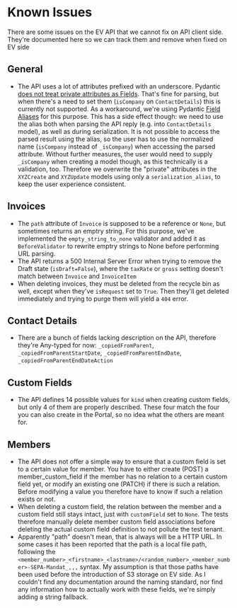 # Known Issues

There are some issues on the EV API that we cannot fix on API client side. They're documented
here so we can track them and remove when fixed on EV side

## General

- The API uses a lot of attributes prefixed with an underscore. Pydantic [does not treat private attributes as Fields](https://docs.pydantic.dev/latest/concepts/models/). That's fine for parsing, but when there's a need to set them (`isCompany` on `ContactDetails`) this is currently not supported. As a workaround, we're using Pydantic [Field Aliases](https://docs.pydantic.dev/latest/concepts/fields/#field-aliases) for this purpose. This has a side effect though: we need to use the alias both when parsing the API reply (e.g. into `ContactDetails` model), as well as during serialization. It is not possible to access the parsed result using the alias, so the user has to use the normalized name (`isCompany` instead of `_isCompany`) when accessing the parsed attribute. Without further measures, the user would need to supply `_isCompany` when creating a model though, as this technically is a validation, too. Therefore we overwrite the "private" attributes in the `XYZCreate` and `XYZUpdate` models using only a `serialization_alias`, to keep the user experience consistent.
## Invoices

- The `path` attribute of `Invoice` is supposed to be a reference or `None`, but sometimes returns an emptry string. For this purpose, we've implemented the `empty_string_to_none` validator and added it as `BeforeValidator` to rewrite emptry strings to None before performing URL parsing.
- The API returns a 500 Internal Server Error when trying to remove the Draft state (`isDraft=False`), where the `taxRate` or `gross` setting doesn't match between `Invoice` and `InvoiceItem`
- When deleting invoices, they must be deleted from the recycle bin as well, except when they've `isRequest` set to `True`. Then they'll get deleted immediately and trying to purge them will yield a `404` error.

## Contact Details

- There are a bunch of fields lacking description on the API, therefore they're Any-typed for now: `_copiedFromParent`, `_copiedFromParentStartDate`, `_copiedFromParentEndDate`, `_copiedFromParentEndDateAction`

## Custom Fields

- The API defines 14 possible values for `kind` when creating custom fields, but only 4 of them are properly described. These four match the four you can also create in the Portal, so no idea what the others are meant for.

## Members

- The API does not offer a simple way to ensure that a custom field is set to a certain value for member. You have to either create (POST) a member_custom_field if the member has no relation to a certain custom field yet, or modify an existing one (PATCH) if there is such a relation. Before modifying a value you therefore have to know if such a relation exists or not.
- When deleting a custom field, the relation between the member and a custom field still stays intact, just with `customField` set to `None`. The tests therefore manually delete member custom field associations before deleting the actual custom field definition to not pollute the test tenant.
- Apparently "path" doesn't mean, that is always will be a HTTP URL. In some cases it has been reported that the path is a local file path, following the `<member_number>_<firstname>_<lastname>/<random_number>_<member_number>-SEPA-Mandat_,,,` syntax. My assumption is that those paths have been used before the introduction of S3 storage on EV side. As I couldn't find any documentation around the naming standard, nor find any information how to actually work with these fields, we're simply adding a string fallback.